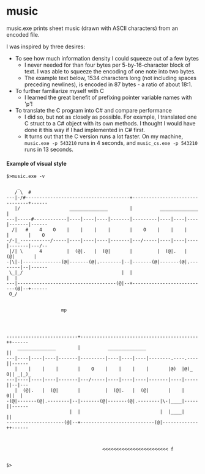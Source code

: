 # music
 music.exe prints sheet music (drawn with ASCII characters) from an encoded file.

I was inspired by three desires:

* To see how much information density I could squeeze out of a few bytes
  * I never needed for than four bytes per 5-by-16-character block of text. I was able to squeeze the encoding of one note into two bytes.
  * The example text below, 1534 characters long (not including spaces preceding newlines), is encoded in 87 bytes - a ratio of about 18:1.
* To further familiarize myself with C
  * I learned the great benefit of prefixing pointer variable names with 'p'!
* To translate the C program into C# and compare performance
  * I did so, but not as closely as possible. For example, I translated one C struct to a C# object with its own methods. I thought I would have done it this way if I had implemented in C# first.
  * It turns out that the C version runs a lot faster. On my machine, `music.exe -p 543210` runs in 4 seconds, and `music_cs.exe -p 543210` runs in 13 seconds.

#### Example of visual style

```
$>music.exe -v

    _
   / \  #
---|-/#--------------------------------------+--------------------------------+------
   |/                  ______________        |          ______________        |
---|-----#------------|----|----|----|-------|---------|----|----|----|-------|------
  /|   #    4    O    |    |    |    |       |    O    |    |    |    |       |    O
-/-|_-----------/-----|----|----|----|-------|---/-----|----|----|----|-------|---/--
 |/| \      4         |  (@|.   |  (@|       |         |  (@|.   |  (@|       |
-|\|-|--------------(@|-------(@|.--------|--|-------(@|-------(@|.--------|--|------
 \_|_/                                    |  |                             |  |
---|------------------------------------(@|--+---------------------------(@|--+------
 O_/


                    mp




--------------------------+-------------------------------------------++------
    ______________        |          ______________                   ||
---|----|----|----|-------|---------|----|----|----|--------.----.----||------
   |    |    |    |       |    O    |    |    |    |       |@)  |@)_ 0|| _|_)_
---|----|----|----|-------|---/-----|----|----|----|-------|----|-----||--|---
   |  (@|.   |  (@|       |         |  (@|.   |  (@|       |    |    0||  |
-(@|-------(@|.--------|--|-------(@|-------(@|.--------|\-|____|-----||------
                       |  |                             |  |____|     ||
---------------------(@|--+---------------------------(@|-------------++------



                                   <<<<<<<<<<<<<<<<<<<<<<<< f


$>
```

